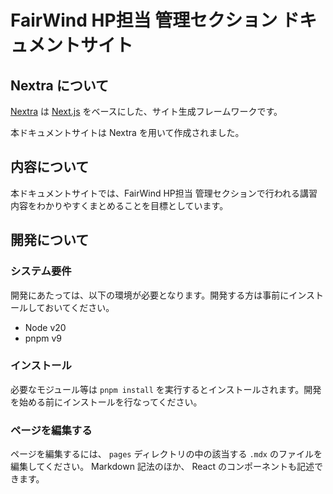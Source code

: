 # FairWind HP担当 管理セクション ドキュメントサイト

## Nextra について

[Nextra](https://nextra.site) は [Next.js](https://nextjs.org) をベースにした、サイト生成フレームワークです。

本ドキュメントサイトは Nextra を用いて作成されました。

## 内容について

本ドキュメントサイトでは、FairWind HP担当 管理セクションで行われる講習内容をわかりやすくまとめることを目標としています。

## 開発について

### システム要件

開発にあたっては、以下の環境が必要となります。開発する方は事前にインストールしておいてください。

- Node v20
- pnpm v9

### インストール

必要なモジュール等は `pnpm install` を実行するとインストールされます。開発を始める前にインストールを行なってください。

### ページを編集する

ページを編集するには、 `pages` ディレクトリの中の該当する `.mdx` のファイルを編集してください。 Markdown 記法のほか、 React のコンポーネントも記述できます。
